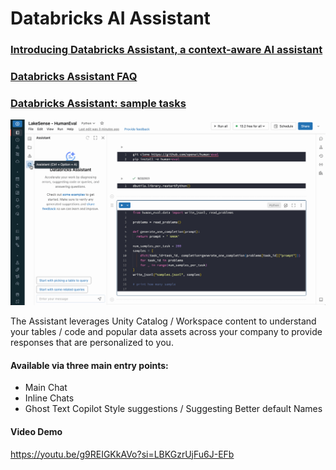 # Databricks AI Assistant

### [Introducing Databricks Assistant, a context-aware AI assistant](https://www.databricks.com/blog/introducing-databricks-assistant)

### [Databricks Assistant FAQ](https://learn.microsoft.com/en-us/azure/databricks/notebooks/databricks-assistant-faq)

### [Databricks Assistant: sample tasks](https://learn.microsoft.com/en-us/azure/databricks/notebooks/databricks-assistant-examples)

![](./ls-sept.gif)

The Assistant leverages Unity Catalog / Workspace content to understand your tables / code and popular data assets across your company to provide responses that are personalized to you.

#### Available via three main entry points:

- Main Chat
- Inline Chats
- Ghost Text Copilot Style suggestions / Suggesting Better default Names

#### Video Demo

https://youtu.be/g9REIGKkAVo?si=LBKGzrUjFu6J-EFb
